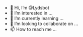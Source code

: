 - 👋 Hi, I’m @Lydsbot
- 👀 I’m interested in ...
- 🌱 I’m currently learning ...
- 💞️ I’m looking to collaborate on ...
- 📫 How to reach me ...

<!---
Lydsbot/Lydsbot is a ✨ special ✨ repository because its `README.md` (this file) appears on your GitHub profile.
You can click the Preview link to take a look at your changes.
--->
